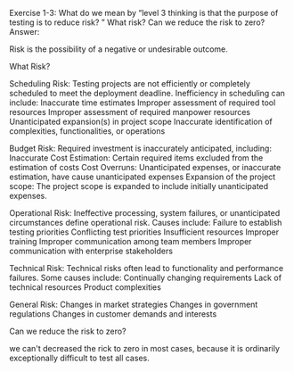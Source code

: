 Exercise 1-3: What do we mean by “level 3 thinking is that the purpose of testing is to reduce risk? ” What
risk? Can we reduce the risk to zero?
Answer:

Risk is the possibility of a negative or undesirable outcome.

What Risk?

Scheduling Risk: Testing projects are not efficiently or completely scheduled to meet the deployment deadline. Inefficiency in scheduling can include:
Inaccurate time estimates
Improper assessment of required tool resources
Improper assessment of required manpower resources
Unanticipated expansion(s) in project scope
Inaccurate identification of complexities, functionalities, or operations

Budget Risk: Required investment is inaccurately anticipated, including:
Inaccurate Cost Estimation: Certain required items excluded from the estimation of costs
Cost Overruns: Unanticipated expenses, or inaccurate estimation, have cause unanticipated expenses
Expansion of the project scope: The project scope is expanded to include initially unanticipated expenses.

Operational Risk: Ineffective processing, system failures, or unanticipated circumstances define operational risk. Causes include:
Failure to establish testing priorities
Conflicting test priorities
Insufficient resources
Improper training
Improper communication among team members
Improper communication with enterprise stakeholders

Technical Risk: Technical risks often lead to functionality and performance failures. Some causes include:
Continually changing requirements
Lack of technical resources
Product complexities

General Risk:
Changes in market strategies
Changes in government regulations
Changes in customer demands and interests

Can we reduce the risk to zero?

we can't decreased the rick to zero in most cases, because it is ordinarily exceptionally difficult to test all cases.
